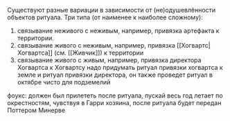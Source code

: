 Существуют разные вариации в зависимости от (не)одушевлённости объектов ритуала. Три типа (от наименее к наиболее сложному):
1) связывание неживого с неживым, например, привязка артефакта к территории.
2) связывание живого с неживым, например, привязка [[Хогвартс|Хогвартса]] (см. [[Живчик]]) к территории
3) связывание живого с живым, например, привязка директора Хогвартса к Хогвартсу
надо придумать ритуал привязки хогвартса к земле и ритуал привязки директора, он также проведет ритуал в октябре чисто для подземелий

фоукс: должен был прилететь после ритуала, пускай весь год летает по окрестностям, чувствуя в Гарри хозяина, после ритуала будет передан Поттером Минерве